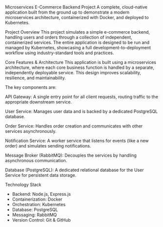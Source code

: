 Microservices E-Commerce Backend Project
A complete, cloud-native application built from the ground up to demonstrate a modern microservices architecture, containerized with Docker, and deployed to Kubernetes.

Project Overview
This project simulates a simple e-commerce backend, handling users and orders through a collection of independent, containerized services. The entire application is designed to be run and managed by Kubernetes, showcasing a full development-to-deployment workflow using industry-standard tools and practices.

Core Features & Architecture
This application is built using a microservices architecture, where each core business function is handled by a separate, independently deployable service. This design improves scalability, resilience, and maintainability.

The key components are:

API Gateway: A single entry point for all client requests, routing traffic to the appropriate downstream service.

User Service: Manages user data and is backed by a dedicated PostgreSQL database.

Order Service: Handles order creation and communicates with other services asynchronously.

Notification Service: A worker service that listens for events (like a new order) and simulates sending notifications.

Message Broker (RabbitMQ): Decouples the services by handling asynchronous communication.

Database (PostgreSQL): A dedicated relational database for the User Service for persistent data storage.

Technology Stack
- Backend:           Node.js, Express.js
- Containerization:    Docker
- Orchestration:       Kubernetes
- Database:            PostgreSQL
- Messaging:           RabbitMQ
- Version Control:     Git & GitHub
